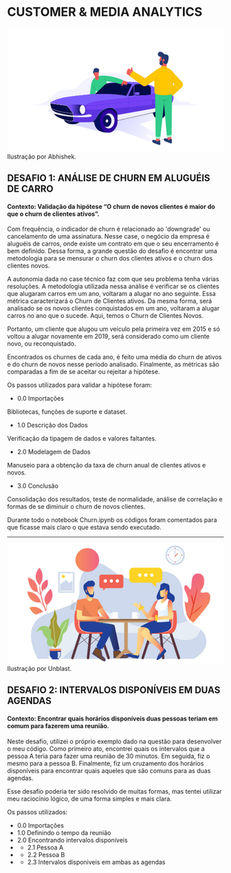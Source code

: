 # CUSTOMER & MEDIA ANALYTICS

![plot](./images/rentacar.png)
Ilustração por Abhishek.

## DESAFIO 1: ANÁLISE DE CHURN EM ALUGUÉIS DE CARRO
#### Contexto: Validação da hipótese “O churn de novos clientes é maior do que o churn de clientes ativos”.
Com frequência, o indicador de churn é relacionado ao 'downgrade' ou cancelamento de uma assinatura. Nesse case, o negócio da empresa é aluguéis de carros, onde existe um contrato em que o seu encerramento é bem definido. Dessa forma, a grande questão do desafio é encontrar uma metodologia para se mensurar o churn dos clientes ativos e o churn dos clientes novos.

A autonomia dada no case técnico faz com que seu problema tenha várias resoluções. A metodologia utilizada nessa análise é verificar se os clientes que alugaram carros em um ano, voltaram a alugar no ano seguinte. Essa métrica caracterizará o Churn de Clientes ativos. Da mesma forma, será analisado se os novos clientes conquistados em um ano, voltaram a alugar carros no ano que o sucede. Aqui, temos o Churn de Clientes Novos.

Portanto, um cliente que alugou um veículo pela primeira vez em 2015 e só voltou a alugar novamente em 2019, será considerado como um cliente novo, ou reconquistado.

Encontrados os churnes de cada ano, é feito uma média do churn de ativos e do churn de novos nesse período analisado. Finalmente, as métricas são comparadas a fim de se aceitar ou rejeitar a hipótese.

Os passos utilizados para validar a hipótese foram:

- 0.0 Importações

Bibliotecas, funções de suporte e dataset.

- 1.0 Descrição dos Dados

Verificação da tipagem de dados e valores faltantes.

- 2.0 Modelagem de Dados

Manuseio para a obtenção da taxa de churn anual de clientes ativos e novos.

- 3.0 Conclusão

Consolidação dos resultados, teste de normalidade, análise de correlação e formas de se diminuir o churn de novos clientes.

Durante todo o notebook Churn.ipynb os códigos foram comentados para que ficasse mais claro o que estava sendo executado.

_________________________


![plot](./images/businessmeeting.jpg)
Ilustração por Unblast.

## DESAFIO 2: INTERVALOS DISPONÍVEIS EM DUAS AGENDAS
#### Contexto: Encontrar quais horários disponíveis duas pessoas teriam em comum para fazerem uma reunião.
Neste desafio, utilizei o próprio exemplo dado na questão para desenvolver o meu código. Como primeiro ato, encontrei quais os intervalos que a pessoa A teria para fazer uma reunião de 30 minutos. Em seguida, fiz o mesmo para a pessoa B. Finalmente, fiz um cruzamento dos horários disponíveis para encontrar quais aqueles que são comuns para as duas agendas.

Esse desafio poderia ter sido resolvido de muitas formas, mas tentei utilizar meu raciocínio lógico, de uma forma simples e mais clara.

Os passos utilizados:

- 0.0 Importações
- 1.0 Definindo o tempo da reunião
- 2.0 Encontrando intervalos disponíveis
- - 2.1 Pessoa A
- - 2.2 Pessoa B
- - 2.3 Intervalos disponiveis em ambas as agendas






